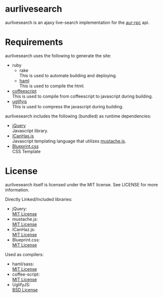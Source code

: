 # aurlivesearch

aurlivesearch is an ajaxy live-search implementation for the [aur-rpc][1] api.

# Requirements

aurlivesearch uses the following to generate the site:

-   ruby
    -   rake  
        This is used to automate building and deploying.
    -   [haml][5]  
        This is used to compile the html.
-   [coffeescript][3]  
    This is used to compile from coffeescript to javascript during building.
-   [uglifyjs][4]  
    This is used to compress the javascript during building.

aurlivesearch includes the following (bundled) as runtime dependencies:

-   [jQuery][8]  
    Javascript library.
-   [ICanHas.js][6]  
    Javascript templating language that utilizes [mustache.js][7].
-   [Blueprint.css][17]  
    CSS Template

# License

aurlivesearch itself is licensed under the MIT license. See LICENSE for more
information.

Directly Linked/Included libraries:

-   jQuery:  
    [MIT License][10]
-   mustache.js:  
    [MIT License][11]
-   ICanHaz.js:  
    [MIT License][15]
-   Blueprint.css:  
    [MIT License][16]

Used as compilers:

-   haml/sass:  
    [MIT License][12]
-   coffee-script:  
    [MIT License][13]
-   UglifyJS:  
    [BSD License][14]


[1]: http://aur.archlinux.org/rpc.php
[3]: http://jashkenas.github.com/coffee-script/
[4]: https://github.com/mishoo/UglifyJS
[5]: http://haml-lang.com/
[6]: http://icanhazjs.com/
[7]: https://github.com/janl/mustache.js
[8]: http://jquery.com/
[9]: https://github.com/cloudhead/less.js/blob/master/LICENSE
[10]: http://jquery.org/license
[11]: https://github.com/janl/mustache.js/blob/master/LICENSE
[12]: http://haml-lang.com/docs/yardoc/file.MIT-LICENSE.html
[13]: https://github.com/jashkenas/coffee-script/blob/master/LICENSE
[14]: https://github.com/mishoo/UglifyJS
[15]: https://github.com/andyet/ICanHaz.js/blob/master/LICENSE
[16]: https://github.com/joshuaclayton/blueprint-css/blob/master/LICENSE
[17]: http://www.blueprintcss.org/

